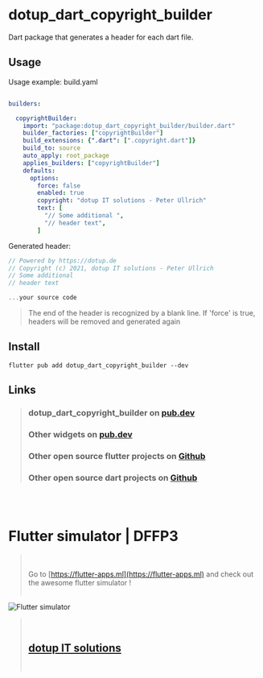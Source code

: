 
# dotup_dart_copyright_builder

Dart package that generates a header for each dart file.

## Usage

Usage example: build.yaml

```yaml

builders:

  copyrightBuilder:
    import: "package:dotup_dart_copyright_builder/builder.dart"
    builder_factories: ["copyrightBuilder"]
    build_extensions: {".dart": [".copyright.dart"]}
    build_to: source
    auto_apply: root_package
    applies_builders: ["copyrightBuilder"]
    defaults:
      options:
        force: false
        enabled: true
        copyright: "dotup IT solutions - Peter Ullrich"
        text: [
          "// Some additional ",
          "// header text",
        ]
```

Generated header:

```dart
// Powered by https://dotup.de
// Copyright (c) 2021, dotup IT solutions - Peter Ullrich
// Some additional
// header text

...your source code
```

> The end of the header is recognized by a blank line.
> If 'force' is true, headers will be removed and generated again


## Install
`flutter pub add dotup_dart_copyright_builder --dev`

## Links

> ### dotup_dart_copyright_builder on [pub.dev](https://pub.dev/packages/dotup_dart_copyright_builder)
>
> ### Other widgets on [pub.dev](https://pub.dev/packages?q=dotup)
> 
> ### Other open source flutter projects on [Github](https://github.com/search?q=dotup_flutter)
> 
> ### Other open source dart projects on [Github](https://github.com/search?q=dotup_dart)
<br/><br/>
# Flutter simulator | DFFP3
> <br/>
>
> Go to [https://flutter-apps.ml](https://flutter-apps.ml) and check out the awesome flutter simulator !
> <br/><br/>

![Flutter simulator](https://flutter-apps.ml/wp-content/uploads/2021/10/Bildschirmfoto-2021-10-31-um-11.34.42-2048x1335.png)

> <br/>
>
> ## [dotup IT solutions](https://dotup.de)
> <br/>